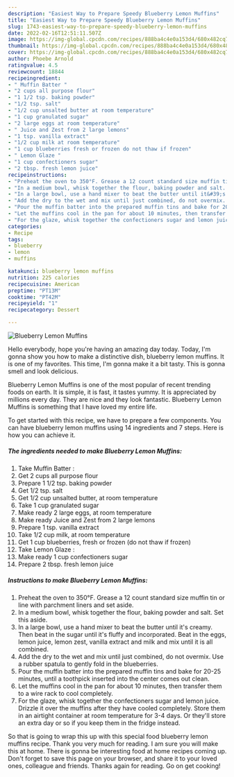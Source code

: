 ```yaml
---
description: "Easiest Way to Prepare Speedy Blueberry Lemon Muffins"
title: "Easiest Way to Prepare Speedy Blueberry Lemon Muffins"
slug: 1743-easiest-way-to-prepare-speedy-blueberry-lemon-muffins
date: 2022-02-16T12:51:11.507Z
image: https://img-global.cpcdn.com/recipes/888ba4c4e0a153d4/680x482cq70/blueberry-lemon-muffins-recipe-main-photo.jpg
thumbnail: https://img-global.cpcdn.com/recipes/888ba4c4e0a153d4/680x482cq70/blueberry-lemon-muffins-recipe-main-photo.jpg
cover: https://img-global.cpcdn.com/recipes/888ba4c4e0a153d4/680x482cq70/blueberry-lemon-muffins-recipe-main-photo.jpg
author: Phoebe Arnold
ratingvalue: 4.5
reviewcount: 18844
recipeingredient:
- " Muffin Batter "
- "2 cups all purpose flour"
- "1 1/2 tsp. baking powder"
- "1/2 tsp. salt"
- "1/2 cup unsalted butter at room temperature"
- "1 cup granulated sugar"
- "2 large eggs at room temperature"
- " Juice and Zest from 2 large lemons"
- "1 tsp. vanilla extract"
- "1/2 cup milk at room temperature"
- "1 cup blueberries fresh or frozen do not thaw if frozen"
- " Lemon Glaze "
- "1 cup confectioners sugar"
- "2 tbsp. fresh lemon juice"
recipeinstructions:
- "Preheat the oven to 350°F. Grease a 12 count standard size muffin tin or line with parchment liners and set aside."
- "In a medium bowl, whisk together the flour, baking powder and salt. Set this aside."
- "In a large bowl, use a hand mixer to beat the butter until it&#39;s creamy. Then beat in the sugar until it&#39;s fluffy and incorporated. Beat in the eggs, lemon juice, lemon zest, vanilla extract and milk and mix until it is all combined."
- "Add the dry to the wet and mix until just combined, do not overmix. Use a rubber spatula to gently fold in the blueberries."
- "Pour the muffin batter into the prepared muffin tins and bake for 20-25 minutes, until a toothpick inserted into the center comes out clean."
- "Let the muffins cool in the pan for about 10 minutes, then transfer them to a wire rack to cool completely."
- "For the glaze, whisk together the confectioners sugar and lemon juice. Drizzle it over the muffins after they have cooled completely. Store them in an airtight container at room temperature for 3-4 days. Or they&#39;ll store an extra day or so if you keep them in the fridge instead."
categories:
- Recipe
tags:
- blueberry
- lemon
- muffins

katakunci: blueberry lemon muffins 
nutrition: 225 calories
recipecuisine: American
preptime: "PT13M"
cooktime: "PT42M"
recipeyield: "1"
recipecategory: Dessert

---
```



![Blueberry Lemon Muffins](https://img-global.cpcdn.com/recipes/888ba4c4e0a153d4/680x482cq70/blueberry-lemon-muffins-recipe-main-photo.jpg)

Hello everybody, hope you're having an amazing day today. Today, I'm gonna show you how to make a distinctive dish, blueberry lemon muffins. It is one of my favorites. This time, I'm gonna make it a bit tasty. This is gonna smell and look delicious.



Blueberry Lemon Muffins is one of the most popular of recent trending foods on earth. It is simple, it is fast, it tastes yummy. It is appreciated by millions every day. They are nice and they look fantastic. Blueberry Lemon Muffins is something that I have loved my entire life.


To get started with this recipe, we have to prepare a few components. You can have blueberry lemon muffins using 14 ingredients and 7 steps. Here is how you can achieve it.

<!--inarticleads1-->

##### The ingredients needed to make Blueberry Lemon Muffins:

1. Take  Muffin Batter :
1. Get 2 cups all purpose flour
1. Prepare 1 1/2 tsp. baking powder
1. Get 1/2 tsp. salt
1. Get 1/2 cup unsalted butter, at room temperature
1. Take 1 cup granulated sugar
1. Make ready 2 large eggs, at room temperature
1. Make ready  Juice and Zest from 2 large lemons
1. Prepare 1 tsp. vanilla extract
1. Take 1/2 cup milk, at room temperature
1. Get 1 cup blueberries, fresh or frozen (do not thaw if frozen)
1. Take  Lemon Glaze :
1. Make ready 1 cup confectioners sugar
1. Prepare 2 tbsp. fresh lemon juice




<!--inarticleads2-->

##### Instructions to make Blueberry Lemon Muffins:

1. Preheat the oven to 350°F. Grease a 12 count standard size muffin tin or line with parchment liners and set aside.
1. In a medium bowl, whisk together the flour, baking powder and salt. Set this aside.
1. In a large bowl, use a hand mixer to beat the butter until it&#39;s creamy. Then beat in the sugar until it&#39;s fluffy and incorporated. Beat in the eggs, lemon juice, lemon zest, vanilla extract and milk and mix until it is all combined.
1. Add the dry to the wet and mix until just combined, do not overmix. Use a rubber spatula to gently fold in the blueberries.
1. Pour the muffin batter into the prepared muffin tins and bake for 20-25 minutes, until a toothpick inserted into the center comes out clean.
1. Let the muffins cool in the pan for about 10 minutes, then transfer them to a wire rack to cool completely.
1. For the glaze, whisk together the confectioners sugar and lemon juice. Drizzle it over the muffins after they have cooled completely. Store them in an airtight container at room temperature for 3-4 days. Or they&#39;ll store an extra day or so if you keep them in the fridge instead.




So that is going to wrap this up with this special food blueberry lemon muffins recipe. Thank you very much for reading. I am sure you will make this at home. There is gonna be interesting food at home recipes coming up. Don't forget to save this page on your browser, and share it to your loved ones, colleague and friends. Thanks again for reading. Go on get cooking!
